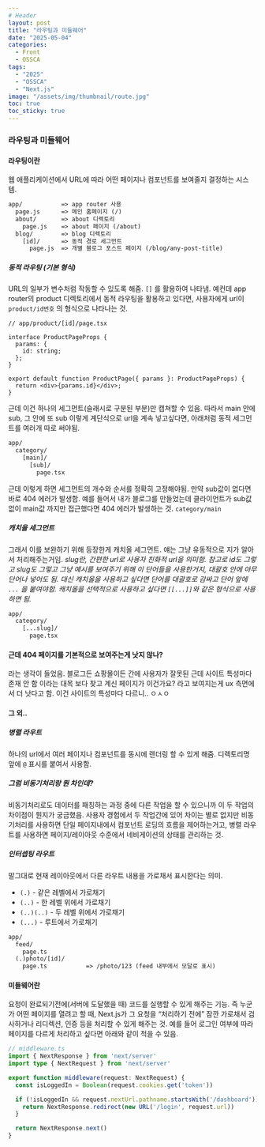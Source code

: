 ```yaml
---
# Header
layout: post
title: "라우팅과 미들웨어"
date: "2025-05-04"
categories:
  - Front
  - OSSCA
tags: 
  - "2025"
  - "OSSCA"
  - "Next.js"
image: "/assets/img/thumbnail/route.jpg"
toc: true
toc_sticky: true
---
```


### 라우팅과 미들웨어

#### 라우팅이란
웹 애플리케이션에서 URL에 따라 어떤 페이지나 컴포넌트를 보여줄지 결정하는 시스템.
```txt
app/           => app router 사용
  page.js      => 메인 홈페이지 (/)
  about/       => about 디렉토리
    page.js    => about 페이지 (/about)
  blog/        => blog 디렉토리
    [id]/      => 동적 경로 세그먼트
      page.js  => 개별 블로그 포스트 페이지 (/blog/any-post-title)
```

##### 동적 라우팅 (기본 형식)
URL의 일부가 변수처럼 작동할 수 있도록 해줌. `[]` 를 활용하여 나타냄. 예컨데 app router의 product 디렉토리에서 동적 라우팅을 활용하고 있다면, 사용자에게 url이 `product/id번호` 의 형식으로 나타나는 것.

```tsx
// app/product/[id]/page.tsx

interface ProductPageProps {
  params: {
    id: string;
  };
}

export default function ProductPage({ params }: ProductPageProps) {
  return <div>{params.id}</div>;
}
```

근데 이건 하나의 세그먼트(슬래시로 구분된 부분)만 캡쳐할 수 있음. 따라서 main 안에 sub, 그 안에 또 sub 이렇게 계단식으로 url을 계속 넣고싶다면, 아래처럼 동적 세그먼트를 여러개 따로 써야됨.

```txt
app/
  category/
    [main]/
      [sub]/
        page.tsx
```
근데 이렇게 하면 세그먼트의 개수와 순서를 정확히 고정해야됨. 만약 sub값이 없다면 바로 404 에러가 발생함. 예를 들어서 내가 블로그를 만들었는데 클라이언트가 sub값 없이 main값 까지만 접근했다면 404 에러가 발생하는 것. `category/main`

##### 캐치올 세그먼트
그래서 이를 보완하기 위해 등장한게 캐치올 세그먼트. 얘는 그냥 유동적으로 지가 알아서 처리해주는거임.
*slug란, 간편한 url로 사용자 친화적 url을 의미함. 참고로 id도 그렇고 slug도 그렇고 그냥 예시를 보여주기 위해  이 단어들을 사용한거지, 대괄호 안에 아무 단어나 넣어도 됨. 대신 캐치올을 사용하고 싶다면 단어를 대괄호로 감싸고 단어 앞에 `...` 을 붙여야함. 캐치올을 선택적으로 사용하고 싶다면 `[[...]]`와 같은 형식으로 사용하면 됨.*
```txt
app/
  category/
    [...slug]/
      page.tsx
```

#### 근데 404 페이지를 기본적으로 보여주는게 낫지 않나?
라는 생각이 들었음. 블로그든 쇼팡몰이든 간에 사용자가 잘못된 
근데 사이트 특성마다 존재 안 함 이라는 대목 보다 찾고 계신 페이지가 이건가요?
라고 보여지는게 ux 측면에서 더 낫다고 함. 이건 사이트의 특성마다 다르니.. ㅇㅅㅇ

#### 그 외..

##### 병렬 라우트
하나의 url에서 여러 페이지나 컴포넌트를 동시에 렌더링 할 수 있게 해줌. 디렉토리명 앞에 `@` 표시를 붙여서 사용함.

##### 그럼 비동기처리랑 뭔 차인데?
비동기처리로도 데이터를 패칭하는 과정 중에 다른 작업을 할 수 있으니까 이 두 작업의 차이점이 뭔지가 궁금했음. 사용자 경험에서 두 작업간에 있어 차이는 별로 없지만 비동기처리를 사용하면 단일 페이지내에서 컴포넌트 로딩의 흐름을 제어하는거고, 병렬 라우트를 사용하면 페이지/레이아웃 수준에서 네비게이션의 상태를 관리하는 것.

##### 인터셉팅 라우트
말그대로 현재 레이아웃에서 다른 라우트 내용을 가로채서 표시한다는 의미.
- `(.)` - 같은 레벨에서 가로채기
- `(..)` - 한 레벨 위에서 가로채기
- `(..)(..)` - 두 레벨 위에서 가로채기
- `(...)` - 루트에서 가로채기

```txt
app/
  feed/
    page.ts
  (.)photo/[id]/
    page.ts           => /photo/123 (feed 내부에서 모달로 표시)
```

#### 미들웨어란
요청이 완료되기전에(서버에 도달했을 때) 코드를 실행할 수 있게 해주는 기능.
즉 누군가 어떤 페이지를 열려고 할 때, Next.js가 그 요청을 “처리하기 전에”  잠깐 가로채서 검사하거나 리디렉션, 인증 등을 처리할 수 있게 해주는 것.
예를 들어 로그인 여부에 따라 페이지를 다르게 처리하고 싶다면 아래와 같이 적을 수 있음.
```ts
// middleware.ts
import { NextResponse } from 'next/server'
import type { NextRequest } from 'next/server'

export function middleware(request: NextRequest) {
  const isLoggedIn = Boolean(request.cookies.get('token'))

  if (!isLoggedIn && request.nextUrl.pathname.startsWith('/dashboard')) {
    return NextResponse.redirect(new URL('/login', request.url))
  }

  return NextResponse.next()
}
```
